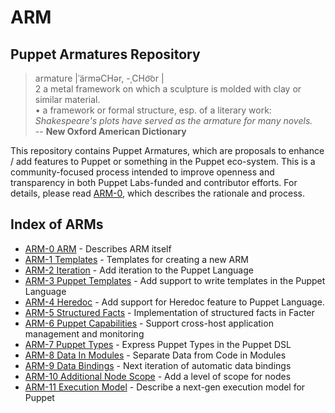 ARM
===

Puppet Armatures Repository
---------------------------

<blockquote>
armature |ˈärməCHər, -ˌCHo͝or |<br />
2 a metal framework on which a sculpture is molded with clay or similar material. <br />
• a framework or formal structure, esp. of a literary work: <i>Shakespeare's plots have served as the armature for many novels.</i><br />
-- <b>New Oxford American Dictionary</b>
</blockquote>

This repository contains Puppet Armatures, which are proposals to enhance / add features to Puppet or something in the Puppet
eco-system. This is a community-focused process intended to improve openness and transparency in both Puppet Labs-funded
and contributor efforts. For details, please read [ARM-0](arm-0.arm/index.md), which describes the rationale and process.

Index of ARMs
-------------
* [ARM-0 ARM](arm-0.arm/index.md) - Describes ARM itself
* [ARM-1 Templates](arm-1.templates/templates) - Templates for creating a new ARM
* [ARM-2 Iteration](arm-2.iteration/index.md) - Add iteration to the Puppet Language
* [ARM-3 Puppet Templates](arm-3.puppet_templates/index.md) - Add support to write templates in the Puppet Language
* [ARM-4 Heredoc](arm-4.heredoc/index.md) - Add support for Heredoc feature to Puppet Language.
* [ARM-5 Structured Facts](arm-5.structured_facts/index.md) - Implementation of structured facts in Facter
* [ARM-6 Puppet Capabilities](arm-6.capabilities/index.md) - Support cross-host application management and monitoring
* [ARM-7 Puppet Types](arm-7.puppet_types/index.md) - Express Puppet Types in the Puppet DSL
* [ARM-8 Data In Modules](arm-8.data_in_modules/index.md) - Separate Data from Code in Modules
* [ARM-9 Data Bindings](arm-9.data_binding/index.md) - Next iteration of automatic data bindings
* [ARM-10 Additional Node Scope](arm-10.additional_node_scope/index.md) - Add a level of scope for nodes
* [ARM-11 Execution Model](arm-11.execution_model/index.md) - Describe a next-gen execution model for Puppet
